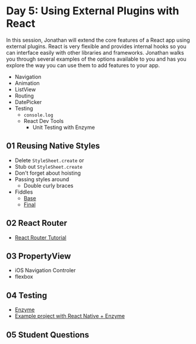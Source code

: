 Day 5: Using External Plugins with React
====

In this session, Jonathan will extend the core features of a React app using external plugins. React is very flexible and provides internal hooks so you can interface easily with other libraries and frameworks. Jonathan walks you through several examples of the options available to you and has you explore the way you can use them to add features to your app.

* Navigation
* Animation
* ListView
* Routing
* DatePicker
* Testing
	* `console.log`
  * React Dev Tools
	* Unit Testing with Enzyme

## 01 Reusing Native Styles

* Delete `StyleSheet.create` or
* Stub out `StyleSheet.create`
* Don't forget about hoisting
* Passing styles around
  * Double curly braces
* Fiddles
  * [Base](https://jsfiddle.net/69z2wepo/)
  * [Final](https://jsfiddle.net/jonathanstark/69z2wepo/38497/)

## 02 React Router

* [React Router Tutorial](https://github.com/reactjs/react-router-tutorial)

## 03 PropertyView

* iOS Navigation Controler
* flexbox

## 04 Testing

* [Enzyme](http://airbnb.io/enzyme/index.html)
* [Example project with React Native + Enzyme](https://github.com/lelandrichardson/enzyme-example-react-native)

## 05 Student Questions